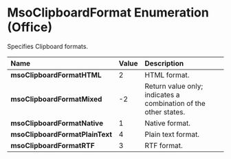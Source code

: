 
# MsoClipboardFormat Enumeration (Office)

Specifies Clipboard formats.



|**Name**|**Value**|**Description**|
|:-----|:-----|:-----|
| **msoClipboardFormatHTML**|2|HTML format.|
| **msoClipboardFormatMixed**|-2|Return value only; indicates a combination of the other states. |
| **msoClipboardFormatNative**|1|Native format.|
| **msoClipboardFormatPlainText**|4|Plain text format.|
| **msoClipboardFormatRTF**|3|RTF format.|
